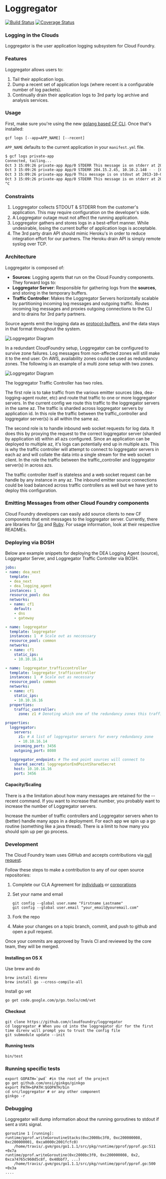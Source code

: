 # Loggregator 

[![Build Status](https://travis-ci.org/cloudfoundry/loggregator.svg?branch=master)](https://travis-ci.org/cloudfoundry/loggregator)  [![Coverage Status](https://coveralls.io/repos/cloudfoundry/loggregator/badge.png?branch=master)](https://coveralls.io/r/cloudfoundry/loggregator?branch=master)
   
### Logging in the Clouds   
  
Loggregator is the user application logging subsystem for Cloud Foundry.
 

### Features

Loggregator allows users to:

1. Tail their application logs.
1. Dump a recent set of application logs (where recent is a configurable number of log packets).
1. Continually drain their application logs to 3rd party log archive and analysis services.

### Usage

First, make sure you're using the new [golang based CF CLI](https://github.com/cloudfoundry/cli).  Once that's installed:

```
gcf logs [--app=APP_NAME] [--recent]
```

`APP_NAME` defaults to the current application in your `manifest.yml` file.

``` bash
$ gcf logs private-app
Connected, tailing...
Oct 3 15:09:26 private-app App/0 STDERR This message is on stderr at 2013-10-03 22:09:26 +0000 for private-app instance 0
Oct 3 15:09:26 private-app App/0 STDERR 204.15.2.45, 10.10.2.148 - - [03/Oct/2013 22:09:26] "GET / HTTP/1.1" 200 81 0.0010
Oct 3 15:09:26 private-app App/0 This message is on stdout at 2013-10-03 22:09:26 +0000 for private-app instance 0
Oct 3 15:09:26 private-app App/0 STDERR This message is on stderr at 2013-10-03 22:09:26 +0000 for private-app instance 0
^C
```

### Constraints

1. Loggregator collects STDOUT & STDERR from the customer's application.  This may require configuration on the developer's side.
1. A Loggregator outage must not affect the running application.
1. Loggregator gathers and stores logs in a best-effort manner.  While undesirable, losing the current buffer of application logs is acceptable.
1. The 3rd party drain API should mimic Heroku's in order to reduce integration effort for our partners.  The Heroku drain API is simply remote syslog over TCP.

### Architecture

Loggregator is composed of:

* **Sources**: Logging agents that run on the Cloud Foundry components.  They forward logs to:
* **Loggregator Server**: Responsible for gathering logs from the **sources**, and storing in the temporary buffers.
* **Traffic Controller**: Makes the Loggregator Servers horizontally scalable by partitioning incoming log messages and outgoing traffic. Routes incoming log messages and proxies outgoing connections to the CLI and to drains for 3rd party partners.

Source agents emit the logging data as [protocol-buffers](https://code.google.com/p/protobuf/), and the data stays in that format throughout the system.

![Loggregator Diagram](docs/loggregator.png)

In a redundant CloudFoundry setup, Loggregator can be configured to survive zone failures. Log messages from non-affected zones will still make it to the end user. On AWS, availability zones could be used as redundancy zones. The following is an example of a multi zone setup with two zones.

![Loggregator Diagram](docs/loggregator_multizone.png)

The loggregator Traffic Controller has two roles.   

The first role is to take traffic from the various emitter sources (dea, dea-logging-agent router, etc) and route that traffic to one or more loggregator servers.   In the current config we route this traffic to the loggregator servers in the same az.   The traffic is sharded across loggregator servers by application id.    In this role the traffic between the traffic_controller and loggregator server(s) is all within the same az.

The second role is to handle inbound web socket requests for log data.    It does this by proxying the request to the correct loggregator server (sharded by application id) within all azs configured.  Since an application can be deployed to multiple az, it's logs can potentially end up in multiple azs.   This is why the traffic controller will attempt to connect to loggregator servers in each az and will collate the data into a single stream for the web socket client.    In the role the traffic between the traffic_controller and loggregator server(s) in across azs.

The traffic controller itself is stateless and a web socket request can be handle by any instance in any az.    The inbound emitter source connections could be load balanced across traffic controllers as well but we have yet to deploy this configuration.

### Emitting Messages from other Cloud Foundry components

Cloud Foundry developers can easily add source clients to new CF components that emit messages to the loggregator server.  Currently, there are libraries for [Go](https://github.com/cloudfoundry/loggregatorlib/tree/master/emitter) and [Ruby](https://github.com/cloudfoundry/loggregator_emitter). For usage information, look at their respective READMEs.

### Deploying via BOSH

Below are example snippets for deploying the DEA Logging Agent (source), Loggregator Server, and Loggregator Traffic Controller via BOSH.

```yaml
jobs:
- name: dea_next
  template:
  - dea_next
  - dea_logging_agent
  instances: 1
  resource_pool: dea
  networks:
  - name: cf1
    default:
    - dns
    - gateway

- name: loggregator
  template: loggregator
  instances: 1  # Scale out as neccessary
  resource_pool: common
  networks:
  - name: cf1
    static_ips:
    - 10.10.16.14

- name: loggregator_trafficcontroller
  template: loggregator_trafficcontroller
  instances: 1  # Scale out as necessary
  resource_pool: common
  networks:
  - name: cf1
    static_ips:
    - 10.10.16.16
  properties:
    traffic_controller:
      zone: z1 # Denoting which one of the redundancy zones this traffic controller is servicing

properties:
  loggregator:
    servers:
      z1: # A list of loggregator servers for every redundancy zone
      - 10.10.16.14
    incoming_port: 3456
    outgoing_port: 8080
    
  loggregator_endpoint: # The end point sources will connect to
    shared_secret: loggregatorEndPointSharedSecret  
    host: 10.10.16.16
    port: 3456
```

#### Capacity/Scaling

There is a the limitation about how many messages are retained for the --recent command. If you want to increase that number, you probably want to increase the number of Loggregator servers.

Increase the number of traffic controllers and Loggregator servers when to (better) handle many apps in a deployment. For each app we spin up a go routine (something like a java thread). There is a limit to how many you should spin up per go process.

### Development

The Cloud Foundry team uses GitHub and accepts contributions via [pull request](https://help.github.com/articles/using-pull-requests).

Follow these steps to make a contribution to any of our open source repositories:

1. Complete our CLA Agreement for [individuals](http://www.cloudfoundry.org/individualcontribution.pdf) or [corporations](http://www.cloudfoundry.org/corpcontribution.pdf)
1. Set your name and email

    ```
    git config --global user.name "Firstname Lastname"
    git config --global user.email "your_email@youremail.com"
    ```

1. Fork the repo
1. Make your changes on a topic branch, commit, and push to github and open a pull request.

Once your commits are approved by Travis CI and reviewed by the core team, they will be merged.

#### Installing on OS X

Use brew and do

    brew install direnv
    brew install go --cross-compile-all

Install go vet

    go get code.google.com/p/go.tools/cmd/vet

#### Checkout

```
git clone https://github.com/cloudfoundry/loggregator
cd loggregator # When you cd into the loggregator dir for the first time direnv will prompt you to trust the config file
git submodule update --init
```

#### Running tests

```
bin/test
```

### Running specific tests

```
export GOPATH=`pwd` #in the root of the project
go get github.com/onsi/ginkgo/ginkgo
export PATH=$PATH:$GOPATH/bin
cd src/loggregator # or any other component
ginkgo -r
```

### Debugging


Loggregator will dump information about the running goroutines to stdout if sent a `USR1` signal.

```
goroutine 1 [running]:
runtime/pprof.writeGoroutineStacks(0xc2000bc3f0, 0xc200000008, 0xc200000001, 0xca0000c2001fcfc0)
	/home/travis/.gvm/gos/go1.1.1/src/pkg/runtime/pprof/pprof.go:511 +0x7a
runtime/pprof.writeGoroutine(0xc2000bc3f0, 0xc200000008, 0x2, 0xca74765c960d5c8f, 0x40bbf7, ...)
	/home/travis/.gvm/gos/go1.1.1/src/pkg/runtime/pprof/pprof.go:500 +0x3a
....
``` 

